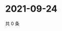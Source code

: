 # 2021-09-24

共 0 条

<!-- BEGIN WEIBO -->
<!-- 最后更新时间 Fri Sep 24 2021 01:17:02 GMT+0800 (China Standard Time) -->

<!-- END WEIBO -->
